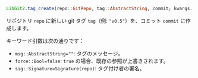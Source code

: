 ```julia
LibGit2.tag_create(repo::GitRepo, tag::AbstractString, commit; kwargs...)
```

リポジトリ `repo` に新しい git タグ `tag`（例: `"v0.5"`）を、コミット `commit` に作成します。

キーワード引数は次の通りです：

  * `msg::AbstractString=""`: タグのメッセージ。
  * `force::Bool=false`: `true` の場合、既存の参照が上書きされます。
  * `sig::Signature=Signature(repo)`: タグ付け者の署名。
